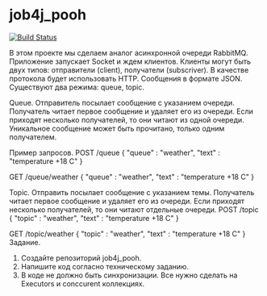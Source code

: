 # job4j_pooh
[![Build Status](https://travis-ci.org/RomanRusanov/job4j_pooh.svg?branch=main)](https://travis-ci.org/github/RomanRusanov/job4j_pooh)

В этом проекте мы сделаем аналог асинхронной очереди RabbitMQ.
Приложение запускает Socket и ждем клиентов.
Клиенты могут быть двух типов: отправители (client), получатели (subscriver).
В качестве протокола будет использовать HTTP. Сообщения в формате JSON.
Существуют два режима: queue, topic.

Queue. 
Отправитель посылает сообщение с указанием очереди.
Получатель читает первое сообщение и удаляет его из очереди. 
Если приходят несколько получателей, то они читают из одной очереди. 
Уникальное сообщение может быть прочитано, только одним получателем.

Пример запросов.
POST /queue
{
  "queue" : "weather",
  "text" : "temperature +18 C"
}

GET /queue/weather
{
  "queue" : "weather",
  "text" : "temperature +18 C"
}

Topic.
Отправить посылает сообщение с указанием темы.
Получатель читает первое сообщение и удаляет его из очереди. 
Если приходят несколько получателей, то они читают отдельные очереди.
 POST /topic
{
  "topic" : "weather",
  "text" : "temperature +18 C"
}

GET /topic/weather
{
  "topic" : "weather",
  "text" : "temperature +18 C"
}
Задание.
1. Создайте репозиторий job4j_pooh.
2. Напишите код согласно техническому заданию.
3. В коде не должно быть синхронизации. Все нужно сделать на Executors и conccurent коллекциях.
